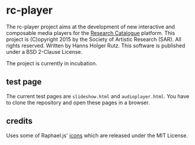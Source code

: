 # rc-player

The rc-player project aims at the development of new interactive and composable media players for the 
[Research Catalogue](http://www.researchcatalogue.net/) platform.
This project is (C)opyright 2015 by the Society  of Artistic Research (SAR). All rights reserved.
Written by Hanns Holger Rutz. This software is published under a BSD 2-Clause License.

The project is currently in incubation.

## test page

The current test pages are `slideshow.html` and `audioplayer.html`. You have to clone the 
repository and open these pages in a browser.

## credits

Uses some of Raphael.js' [icons](http://raphaeljs.com/icons) which are released under the MIT License.